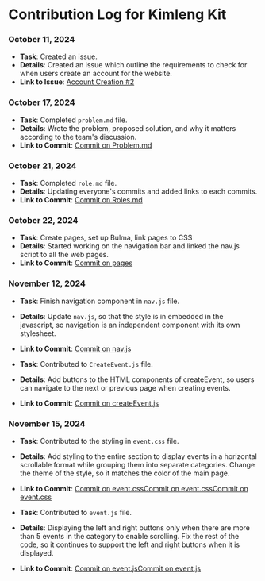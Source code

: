 # Contribution Log for Kimleng Kit

### October 11, 2024

- **Task**: Created an issue.
- **Details**: Created an issue which outline the requirements to check for when users create an account for the website.
- **Link to Issue**: [Account Creation #2](https://github.com/Fpantoja2001/event-tbd/issues/2)

### October 17, 2024

- **Task**: Completed `problem.md` file.
- **Details**: Wrote the problem, proposed solution, and why it matters according to the team's discussion.
- **Link to Commit**: [Commit on Problem.md](https://github.com/Fpantoja2001/event-tbd/commit/93a36ac4330ae5f961da172902fa9501c72dba6d)

### October 21, 2024

- **Task**: Completed `role.md` file.
- **Details**: Updating everyone's commits and added links to each commits.
- **Link to Commit**: [Commit on Roles.md](https://github.com/Fpantoja2001/event-tbd/commit/d8feb42017c55ccaa54f1740b2c07dbf522f6104#diff-8d341108ea94cc7c4d7a9b569444055a7f2ddfc73646fa2d2b48e28d2f8ae2b1R7)

### October 22, 2024

- **Task**: Create pages, set up Bulma, link pages to CSS
- **Details**: Started working on the navigation bar and linked the nav.js script to all the web pages.
- **Link to Commit**: [Commit on pages](https://github.com/Fpantoja2001/event-tbd/pull/9/commits/932bb6346f075af60884a1e85422a964f1c34d3d)

### November 12, 2024

- **Task**: Finish navigation component in `nav.js` file.
- **Details**: Update `nav.js`, so that the style is in embedded in the javascript, so navigation is an independent component with its own stylesheet.
- **Link to Commit**: [Commit on nav.js](https://github.com/Fpantoja2001/event-tbd/commit/e78f7af84e2fbff496899b9817fd4f6ec0652176)

- **Task**: Contributed to `CreateEvent.js` file.
- **Details**: Add buttons to the HTML components of createEvent, so users can navigate to the next or previous page when creating events.
- **Link to Commit**: [Commit on createEvent.js](https://github.com/Fpantoja2001/event-tbd/commit/485be2e623179939a6a69aa11756025943caa917)

### November 15, 2024

- **Task**: Contributed to the styling in `event.css` file.
- **Details**: Add styling to the entire section to display events in a horizontal scrollable format while grouping them into separate categories. Change the theme of the style, so it matches the color of the main page.
- **Link to Commit**: [Commit on event.css](https://github.com/Fpantoja2001/event-tbd/commit/f8c9bbc101f96e19c0bf0b016931b83aec8dbaa7)[Commit on event.css](https://github.com/Fpantoja2001/event-tbd/commit/47a0263553a4b1a3744e4499e222710de4c9705f)[Commit on event.css](https://github.com/Fpantoja2001/event-tbd/commit/e6aeb2a67f335dc9461ad36dd2ad5270bec7b916)

- **Task**: Contributed to `event.js` file.
- **Details**: Displaying the left and right buttons only when there are more than 5 events in the category to enable scrolling. Fix the rest of the code, so it continues to support the left and right buttons when it is displayed.
- **Link to Commit**: [Commit on event.js](https://github.com/Fpantoja2001/event-tbd/commit/67cfe707ce931bda04a9ae35af93b7d159e9983d)[Commit on event.js](https://github.com/Fpantoja2001/event-tbd/commit/f85cdca13baabe08f3a4d32396409fd742f577d6)

